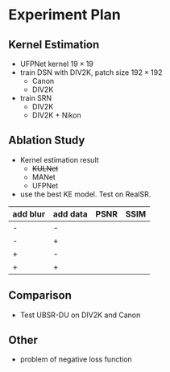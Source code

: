 # Experiment Plan

## Kernel Estimation

- UFPNet kernel $19\times19$
- train DSN with DIV2K, patch size $192\times192$
  - Canon
  - DIV2K
- train SRN
  - DIV2K
  - DIV2K + Nikon

## Ablation Study

- Kernel estimation result
  - ~~KULNet~~
  - MANet
  - UFPNet
- use the best KE model. Test on RealSR.

| add blur | add data | PSNR | SSIM |
| -------- | -------- | ---- | ---- |
| -        | -        |      |      |
| -        | +        |      |      |
| +        | -        |      |      |
| +        | +        |      |      |

## Comparison

- Test UBSR-DU on DIV2K and Canon


## Other
- problem of negative loss function